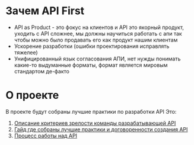 # Зачем API First

- API as Product - это фокус на клиентов и API это якорный продукт, уходить с API сложнее, мы должны научиться работать с апи так чтобы можно было продавать его как продукт нашим клиентам
- Ускорение разработки (ошибки проектирования исправлять тяжелее)
- Унифицированный язык согласования АПИ, нет нужды понимать какие-то выдуманные форматы, формат является мировым стандартом де-факто


# О проекте

В проекте будут собраны лучшие практики по разработки API
Это:
1. [Описание критериев зрелости команды разрабатывающей API](team-maturity.md)
2. [Гайд где собраны лучшие практики и договоренности создания API](rest-api-guide.md)
3. [Процесс работы над API](api-before-impl.md)